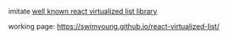 imitate [well known react virtualized list library](https://github.com/bvaughn/react-window)

working page: https://swimyoung.github.io/react-virtualized-list/

